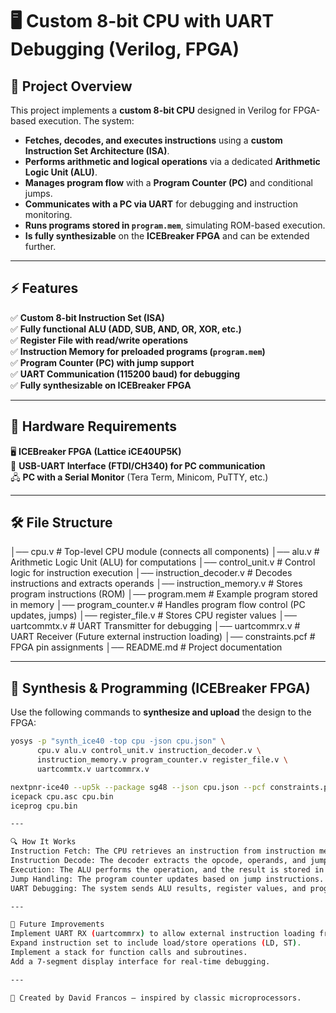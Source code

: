 # 🖥️ Custom 8-bit CPU with UART Debugging (Verilog, FPGA)

## 📌 Project Overview

This project implements a **custom 8-bit CPU** designed in Verilog for FPGA-based execution. The system:

- **Fetches, decodes, and executes instructions** using a **custom Instruction Set Architecture (ISA)**.
- **Performs arithmetic and logical operations** via a dedicated **Arithmetic Logic Unit (ALU)**.
- **Manages program flow** with a **Program Counter (PC)** and conditional jumps.
- **Communicates with a PC via UART** for debugging and instruction monitoring.
- **Runs programs stored in `program.mem`**, simulating ROM-based execution.
- **Is fully synthesizable** on the **ICEBreaker FPGA** and can be extended further.

---

## ⚡ Features

✅ **Custom 8-bit Instruction Set (ISA)**  
✅ **Fully functional ALU (ADD, SUB, AND, OR, XOR, etc.)**  
✅ **Register File with read/write operations**  
✅ **Instruction Memory for preloaded programs (`program.mem`)**  
✅ **Program Counter (PC) with jump support**  
✅ **UART Communication (115200 baud) for debugging**  
✅ **Fully synthesizable on ICEBreaker FPGA**  

---

## 📜 Hardware Requirements

🖥️ **ICEBreaker FPGA (Lattice iCE40UP5K)**  
🔌 **USB-UART Interface (FTDI/CH340) for PC communication**  
🖧 **PC with a Serial Monitor** (Tera Term, Minicom, PuTTY, etc.)  

---

## 🛠️ File Structure

│── cpu.v # Top-level CPU module (connects all components) 
│── alu.v # Arithmetic Logic Unit (ALU) for computations
│── control_unit.v # Control logic for instruction execution 
│── instruction_decoder.v # Decodes instructions and extracts operands
│── instruction_memory.v # Stores program instructions (ROM)
│── program.mem # Example program stored in memory 
│── program_counter.v # Handles program flow control (PC updates, jumps) 
│── register_file.v # Stores CPU register values
│── uartcommtx.v # UART Transmitter for debugging
│── uartcommrx.v # UART Receiver (Future external instruction loading)
│── constraints.pcf # FPGA pin assignments
│── README.md # Project documentation

---

## 💾 Synthesis & Programming (ICEBreaker FPGA)

Use the following commands to **synthesize and upload** the design to the FPGA:

```sh
yosys -p "synth_ice40 -top cpu -json cpu.json" \
      cpu.v alu.v control_unit.v instruction_decoder.v \
      instruction_memory.v program_counter.v register_file.v \
      uartcommtx.v uartcommrx.v

nextpnr-ice40 --up5k --package sg48 --json cpu.json --pcf constraints.pcf --asc cpu.asc
icepack cpu.asc cpu.bin
iceprog cpu.bin

---

🔍 How It Works
Instruction Fetch: The CPU retrieves an instruction from instruction memory (program.mem).
Instruction Decode: The decoder extracts the opcode, operands, and jump address.
Execution: The ALU performs the operation, and the result is stored in registers.
Jump Handling: The program counter updates based on jump instructions.
UART Debugging: The system sends ALU results, register values, and program counter updates over UART for real-time monitoring.

---

🚀 Future Improvements
Implement UART RX (uartcommrx) to allow external instruction loading from the PC.
Expand instruction set to include load/store operations (LD, ST).
Implement a stack for function calls and subroutines.
Add a 7-segment display interface for real-time debugging.

---

📌 Created by David Francos – inspired by classic microprocessors.
